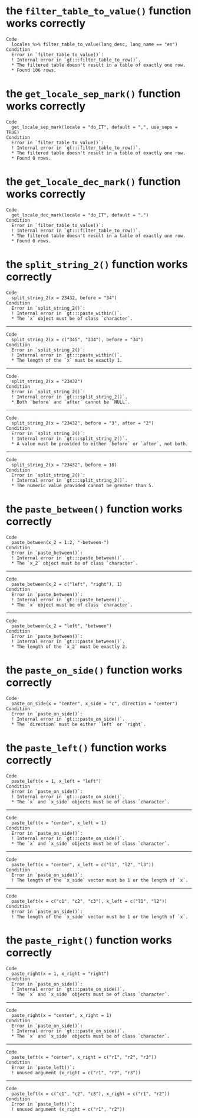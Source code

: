 # the `filter_table_to_value()` function works correctly

    Code
      locales %>% filter_table_to_value(lang_desc, lang_name == "en")
    Condition
      Error in `filter_table_to_value()`:
      ! Internal error in `gt:::filter_table_to_row()`.
      * The filtered table doesn't result in a table of exactly one row.
      * Found 106 rows.

# the `get_locale_sep_mark()` function works correctly

    Code
      get_locale_sep_mark(locale = "do_IT", default = ",", use_seps = TRUE)
    Condition
      Error in `filter_table_to_value()`:
      ! Internal error in `gt:::filter_table_to_row()`.
      * The filtered table doesn't result in a table of exactly one row.
      * Found 0 rows.

# the `get_locale_dec_mark()` function works correctly

    Code
      get_locale_dec_mark(locale = "do_IT", default = ".")
    Condition
      Error in `filter_table_to_value()`:
      ! Internal error in `gt:::filter_table_to_row()`.
      * The filtered table doesn't result in a table of exactly one row.
      * Found 0 rows.

# the `split_string_2()` function works correctly

    Code
      split_string_2(x = 23432, before = "34")
    Condition
      Error in `split_string_2()`:
      ! Internal error in `gt:::paste_within()`.
      * The `x` object must be of class `character`.

---

    Code
      split_string_2(x = c("345", "234"), before = "34")
    Condition
      Error in `split_string_2()`:
      ! Internal error in `gt:::paste_within()`.
      * The length of the `x` must be exactly 1.

---

    Code
      split_string_2(x = "23432")
    Condition
      Error in `split_string_2()`:
      ! Internal error in `gt:::split_string_2()`.
      * Both `before` and `after` cannot be `NULL`.

---

    Code
      split_string_2(x = "23432", before = "3", after = "2")
    Condition
      Error in `split_string_2()`:
      ! Internal error in `gt:::split_string_2()`.
      * A value must be provided to either `before` or `after`, not both.

---

    Code
      split_string_2(x = "23432", before = 10)
    Condition
      Error in `split_string_2()`:
      ! Internal error in `gt:::split_string_2()`.
      * The numeric value provided cannot be greater than 5.

# the `paste_between()` function works correctly

    Code
      paste_between(x_2 = 1:2, "-between-")
    Condition
      Error in `paste_between()`:
      ! Internal error in `gt:::paste_between()`.
      * The `x_2` object must be of class `character`.

---

    Code
      paste_between(x_2 = c("left", "right"), 1)
    Condition
      Error in `paste_between()`:
      ! Internal error in `gt:::paste_between()`.
      * The `x` object must be of class `character`.

---

    Code
      paste_between(x_2 = "left", "between")
    Condition
      Error in `paste_between()`:
      ! Internal error in `gt:::paste_between()`.
      * The length of the `x_2` must be exactly 2.

# the `paste_on_side()` function works correctly

    Code
      paste_on_side(x = "center", x_side = "c", direction = "center")
    Condition
      Error in `paste_on_side()`:
      ! Internal error in `gt:::paste_on_side()`.
      * The `direction` must be either `left` or `right`.

# the `paste_left()` function works correctly

    Code
      paste_left(x = 1, x_left = "left")
    Condition
      Error in `paste_on_side()`:
      ! Internal error in `gt:::paste_on_side()`.
      * The `x` and `x_side` objects must be of class `character`.

---

    Code
      paste_left(x = "center", x_left = 1)
    Condition
      Error in `paste_on_side()`:
      ! Internal error in `gt:::paste_on_side()`.
      * The `x` and `x_side` objects must be of class `character`.

---

    Code
      paste_left(x = "center", x_left = c("l1", "l2", "l3"))
    Condition
      Error in `paste_on_side()`:
      ! The length of the `x_side` vector must be 1 or the length of `x`.

---

    Code
      paste_left(x = c("c1", "c2", "c3"), x_left = c("l1", "l2"))
    Condition
      Error in `paste_on_side()`:
      ! The length of the `x_side` vector must be 1 or the length of `x`.

# the `paste_right()` function works correctly

    Code
      paste_right(x = 1, x_right = "right")
    Condition
      Error in `paste_on_side()`:
      ! Internal error in `gt:::paste_on_side()`.
      * The `x` and `x_side` objects must be of class `character`.

---

    Code
      paste_right(x = "center", x_right = 1)
    Condition
      Error in `paste_on_side()`:
      ! Internal error in `gt:::paste_on_side()`.
      * The `x` and `x_side` objects must be of class `character`.

---

    Code
      paste_left(x = "center", x_right = c("r1", "r2", "r3"))
    Condition
      Error in `paste_left()`:
      ! unused argument (x_right = c("r1", "r2", "r3"))

---

    Code
      paste_left(x = c("c1", "c2", "c3"), x_right = c("r1", "r2"))
    Condition
      Error in `paste_left()`:
      ! unused argument (x_right = c("r1", "r2"))

